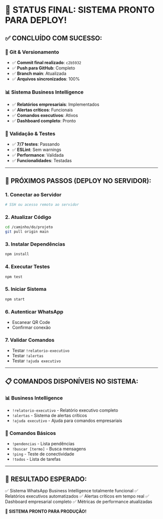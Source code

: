 # 🎉 STATUS FINAL: SISTEMA PRONTO PARA DEPLOY!

## ✅ **CONCLUÍDO COM SUCESSO:**

### 🔄 **Git & Versionamento**
- ✅ **Commit final realizado**: `c2b5932`
- ✅ **Push para GitHub**: Completo
- ✅ **Branch main**: Atualizada
- ✅ **Arquivos sincronizados**: 100%

### 📊 **Sistema Business Intelligence**
- ✅ **Relatórios empresariais**: Implementados
- ✅ **Alertas críticos**: Funcionais  
- ✅ **Comandos executivos**: Ativos
- ✅ **Dashboard completo**: Pronto

### 🧪 **Validação & Testes**
- ✅ **7/7 testes**: Passando
- ✅ **ESLint**: Sem warnings
- ✅ **Performance**: Validada
- ✅ **Funcionalidades**: Testadas

---

## 🚀 **PRÓXIMOS PASSOS (DEPLOY NO SERVIDOR):**

### 1. **Conectar ao Servidor**
```bash
# SSH ou acesso remoto ao servidor
```

### 2. **Atualizar Código**
```bash
cd /caminho/do/projeto
git pull origin main
```

### 3. **Instalar Dependências**
```bash
npm install
```

### 4. **Executar Testes**
```bash
npm test
```

### 5. **Iniciar Sistema**
```bash
npm start
```

### 6. **Autenticar WhatsApp**
- Escanear QR Code
- Confirmar conexão

### 7. **Validar Comandos**
- Testar `!relatorio-executivo`
- Testar `!alertas`
- Testar `!ajuda executivo`

---

## 📋 **COMANDOS DISPONÍVEIS NO SISTEMA:**

### 📊 **Business Intelligence**
- `!relatorio-executivo` - Relatório executivo completo
- `!alertas` - Sistema de alertas críticos
- `!ajuda executivo` - Ajuda para comandos empresariais

### 🔧 **Comandos Básicos**
- `!pendencias` - Lista pendências
- `!buscar [termo]` - Busca mensagens
- `!ping` - Teste de conectividade
- `!todos` - Lista de tarefas

---

## 🎯 **RESULTADO ESPERADO:**

✅ Sistema WhatsApp Business Intelligence totalmente funcional
✅ Relatórios executivos automatizados
✅ Alertas críticos em tempo real
✅ Dashboard empresarial completo
✅ Métricas de performance atualizadas

**🚀 SISTEMA PRONTO PARA PRODUÇÃO!**
